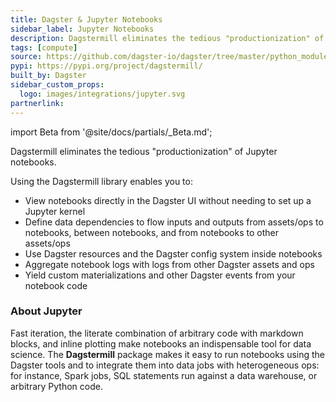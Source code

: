 ```yaml
---
title: Dagster & Jupyter Notebooks
sidebar_label: Jupyter Notebooks
description: Dagstermill eliminates the tedious "productionization" of Jupyter notebooks.
tags: [compute]
source: https://github.com/dagster-io/dagster/tree/master/python_modules/libraries/dagstermill
pypi: https://pypi.org/project/dagstermill/
built_by: Dagster
sidebar_custom_props:
  logo: images/integrations/jupyter.svg
partnerlink:
---
```


import Beta from '@site/docs/partials/\_Beta.md';

<Beta />

Dagstermill eliminates the tedious "productionization" of Jupyter notebooks.

Using the Dagstermill library enables you to:

- View notebooks directly in the Dagster UI without needing to set up a Jupyter kernel
- Define data dependencies to flow inputs and outputs from assets/ops to notebooks, between notebooks, and from notebooks to other assets/ops
- Use Dagster resources and the Dagster config system inside notebooks
- Aggregate notebook logs with logs from other Dagster assets and ops
- Yield custom materializations and other Dagster events from your notebook code

### About Jupyter

Fast iteration, the literate combination of arbitrary code with markdown blocks, and inline plotting make notebooks an indispensable tool for data science. The **Dagstermill** package makes it easy to run notebooks using the Dagster tools and to integrate them into data jobs with heterogeneous ops: for instance, Spark jobs, SQL statements run against a data warehouse, or arbitrary Python code.
